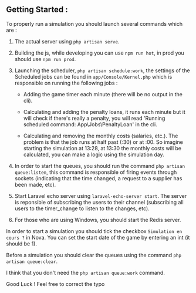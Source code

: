 ## Getting Started :
To properly run a simulation you should launch several commands which are : 

1. The actual server using `php artisan serve`.

2. Building the js, while developing you can use `npm run hot`, in prod you should use `npm run prod`.

3. Launching the scheduler, `php artisan schedule:work`, the settings of the Scheduled jobs can be found in `app/Console/Kernel.php` which is responsible on running the following jobs :  
    - Adding the game timer each minute (there will be no output in the cli).
     
    - Calculating and adding the penalty loans, it runs each minute but it will check if there's really a penalty, you will read 'Running scheduled command: App\Jobs\PenaltyLoan' in the cli.
     
    - Calculating and removing the monthly costs (salaries, etc.). The problem is that the job runs at half past (:30) or at :00. So imagine starting the simulation at 13:28, at 13:30 the monthly costs will be calculated, you can make a logic using the simulation day.

4. In order to start the queues, you should run the command `php artisan queue:listen`, this command is responsible of firing events through sockets (indicating that the time changed, a request to a supplier has been made, etc).

5. Start Laravel echo server using `laravel-echo-server start`. The server is reponsible of subscribing the users to their channel (subscribing all users to the timer_change to listen to the changes, etc).

6. For those who are using Windows, you should start the Redis server.

In order to start a simulation you should tick the checkbox `Simulation en cours ?` in Nova. You can set the start date of the game by entering an int (it should be 1). 

Before a simulation you should clear the queues using the command `php artisan queue:clear`.

I think that you don't need the `php artisan queue:work` command. 

Good Luck ! Feel free to correct the typo
